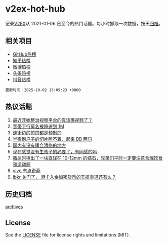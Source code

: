 # v2ex-hot-hub

 记录[V2EX](https://www.v2ex.com/)从 2021-01-06 日至今的热门话题。每小时抓取一次数据，按天[归档](archives)。
 
 ## 相关项目

- [GitHub热榜](https://github.com/snaildev/github-hot-hub)
- [知乎热榜](https://github.com/snaildev/zhihu-hot-hub)
- [微博热榜](https://github.com/snaildev/weibo-hot-hub)
- [头条热榜](https://github.com/snaildev/toutiao-hot-hub)
- [抖音热榜](https://github.com/snaildev/douyin-hot-hub)


 `更新时间：2025-10-02 13:09:23 +0800`

## 热议话题

1. [最近开始整治视频平台的真话类视频了？](https://www.v2ex.com/t/1163081)
1. [宽带下行莫名被降速到 1M](https://www.v2ex.com/t/1163070)
1. [连街边的煎饼都是预制的](https://www.v2ex.com/t/1163112)
1. [半夜刷户子的切片睡不着，起来 BB 两句](https://www.v2ex.com/t/1163102)
1. [国内有没有适合清修的地方](https://www.v2ex.com/t/1163111)
1. [现在感觉没有生孩子的必要了，有同感的吗](https://www.v2ex.com/t/1163097)
1. [撒尿时排出了一块直径在 10-12mm 的结石，兄弟们平时一定要注意合理饮食和运动啊](https://www.v2ex.com/t/1163103)
1. [vivo 有点奇葩](https://www.v2ex.com/t/1163075)
1. [ibkr 关门了， 港卡入金加密货币的无损渠道还有么？](https://www.v2ex.com/t/1163052)

## 历史归档

[archives](archives)

## License

See the [LICENSE](LICENSE) file for license rights and limitations (MIT).
